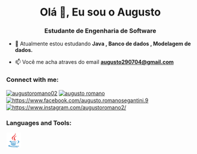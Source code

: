 <h1 align="center">Olá 👋, Eu sou o Augusto</h1>
<h3 align="center">Estudante de Engenharia de Software</h3>

- 🌱 Atualmente estou estudando **Java , Banco de dados , Modelagem de dados.**

- 📫 Você me acha atraves do email **augusto290704@gmail.com**

<h3 align="left">Connect with me:</h3>
<p align="left">
<a href="https://twitter.com/augustoromano02" target="blank"><img align="center" src="https://raw.githubusercontent.com/rahuldkjain/github-profile-readme-generator/master/src/images/icons/Social/twitter.svg" alt="augustoromano02" height="30" width="40" /></a>
<a href="https://linkedin.com/in/augusto romano" target="blank"><img align="center" src="https://raw.githubusercontent.com/rahuldkjain/github-profile-readme-generator/master/src/images/icons/Social/linked-in-alt.svg" alt="augusto romano" height="30" width="40" /></a>
<a href="https://fb.com/https://www.facebook.com/augusto.romanosegantini.9" target="blank"><img align="center" src="https://raw.githubusercontent.com/rahuldkjain/github-profile-readme-generator/master/src/images/icons/Social/facebook.svg" alt="https://www.facebook.com/augusto.romanosegantini.9" height="30" width="40" /></a>
<a href="https://instagram.com/https://www.instagram.com/augustoromano2/" target="blank"><img align="center" src="https://raw.githubusercontent.com/rahuldkjain/github-profile-readme-generator/master/src/images/icons/Social/instagram.svg" alt="https://www.instagram.com/augustoromano2/" height="30" width="40" /></a>
</p>

<h3 align="left">Languages and Tools:</h3>
<p align="left"> <a href="https://www.java.com" target="_blank" rel="noreferrer"> <img src="https://raw.githubusercontent.com/devicons/devicon/master/icons/java/java-original.svg" alt="java" width="40" height="40"/> </a> </p>
